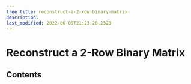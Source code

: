 ```yaml
---
tree_title: reconstruct-a-2-row-binary-matrix
description: 
last_modified: 2022-06-09T21:23:28.2328
---
```


# Reconstruct a 2-Row Binary Matrix

## Contents
